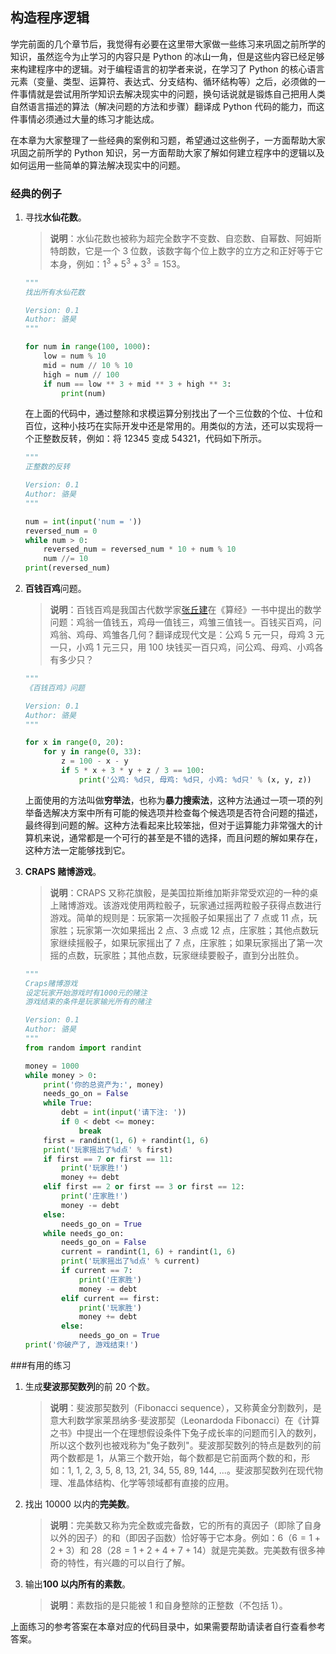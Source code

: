 ## 构造程序逻辑

学完前面的几个章节后，我觉得有必要在这里带大家做一些练习来巩固之前所学的知识，虽然迄今为止学习的内容只是 Python 的冰山一角，但是这些内容已经足够来构建程序中的逻辑。对于编程语言的初学者来说，在学习了 Python 的核心语言元素（变量、类型、运算符、表达式、分支结构、循环结构等）之后，必须做的一件事情就是尝试用所学知识去解决现实中的问题，换句话说就是锻炼自己把用人类自然语言描述的算法（解决问题的方法和步骤）翻译成 Python 代码的能力，而这件事情必须通过大量的练习才能达成。

在本章为大家整理了一些经典的案例和习题，希望通过这些例子，一方面帮助大家巩固之前所学的 Python 知识，另一方面帮助大家了解如何建立程序中的逻辑以及如何运用一些简单的算法解决现实中的问题。

### 经典的例子

1. 寻找**水仙花数**。

   > **说明**：水仙花数也被称为超完全数字不变数、自恋数、自幂数、阿姆斯特朗数，它是一个 3 位数，该数字每个位上数字的立方之和正好等于它本身，例如：$1^3 + 5^3+ 3^3=153$。

   ```py
   """
   找出所有水仙花数

   Version: 0.1
   Author: 骆昊
   """

   for num in range(100, 1000):
       low = num % 10
       mid = num // 10 % 10
       high = num // 100
       if num == low ** 3 + mid ** 3 + high ** 3:
           print(num)
   ```

   在上面的代码中，通过整除和求模运算分别找出了一个三位数的个位、十位和百位，这种小技巧在实际开发中还是常用的。用类似的方法，还可以实现将一个正整数反转，例如：将 12345 变成 54321，代码如下所示。

   ```py
   """
   正整数的反转

   Version: 0.1
   Author: 骆昊
   """

   num = int(input('num = '))
   reversed_num = 0
   while num > 0:
       reversed_num = reversed_num * 10 + num % 10
       num //= 10
   print(reversed_num)
   ```

2. **百钱百鸡**问题。

   > **说明**：百钱百鸡是我国古代数学家[张丘建](https://baike.baidu.com/item/%E5%BC%A0%E4%B8%98%E5%BB%BA/10246238)在《算经》一书中提出的数学问题：鸡翁一值钱五，鸡母一值钱三，鸡雏三值钱一。百钱买百鸡，问鸡翁、鸡母、鸡雏各几何？翻译成现代文是：公鸡 5 元一只，母鸡 3 元一只，小鸡 1 元三只，用 100 块钱买一百只鸡，问公鸡、母鸡、小鸡各有多少只？

   ```py
   """
   《百钱百鸡》问题

   Version: 0.1
   Author: 骆昊
   """

   for x in range(0, 20):
       for y in range(0, 33):
           z = 100 - x - y
           if 5 * x + 3 * y + z / 3 == 100:
               print('公鸡: %d只, 母鸡: %d只, 小鸡: %d只' % (x, y, z))
   ```

   上面使用的方法叫做**穷举法**，也称为**暴力搜索法**，这种方法通过一项一项的列举备选解决方案中所有可能的候选项并检查每个候选项是否符合问题的描述，最终得到问题的解。这种方法看起来比较笨拙，但对于运算能力非常强大的计算机来说，通常都是一个可行的甚至是不错的选择，而且问题的解如果存在，这种方法一定能够找到它。

3. **CRAPS 赌博游戏**。

   > **说明**：CRAPS 又称花旗骰，是美国拉斯维加斯非常受欢迎的一种的桌上赌博游戏。该游戏使用两粒骰子，玩家通过摇两粒骰子获得点数进行游戏。简单的规则是：玩家第一次摇骰子如果摇出了 7 点或 11 点，玩家胜；玩家第一次如果摇出 2 点、3 点或 12 点，庄家胜；其他点数玩家继续摇骰子，如果玩家摇出了 7 点，庄家胜；如果玩家摇出了第一次摇的点数，玩家胜；其他点数，玩家继续要骰子，直到分出胜负。

   ```py
   """
   Craps赌博游戏
   设定玩家开始游戏时有1000元的赌注
   游戏结束的条件是玩家输光所有的赌注

   Version: 0.1
   Author: 骆昊
   """
   from random import randint

   money = 1000
   while money > 0:
       print('你的总资产为:', money)
       needs_go_on = False
       while True:
           debt = int(input('请下注: '))
           if 0 < debt <= money:
               break
       first = randint(1, 6) + randint(1, 6)
       print('玩家摇出了%d点' % first)
       if first == 7 or first == 11:
           print('玩家胜!')
           money += debt
       elif first == 2 or first == 3 or first == 12:
           print('庄家胜!')
           money -= debt
       else:
           needs_go_on = True
       while needs_go_on:
           needs_go_on = False
           current = randint(1, 6) + randint(1, 6)
           print('玩家摇出了%d点' % current)
           if current == 7:
               print('庄家胜')
               money -= debt
           elif current == first:
               print('玩家胜')
               money += debt
           else:
               needs_go_on = True
   print('你破产了, 游戏结束!')
   ```

###有用的练习

1. 生成**斐波那契数列**的前 20 个数。

   > **说明**：斐波那契数列（Fibonacci sequence），又称黄金分割数列，是意大利数学家莱昂纳多·斐波那契（Leonardoda Fibonacci）在《计算之书》中提出一个在理想假设条件下兔子成长率的问题而引入的数列，所以这个数列也被戏称为&quot;兔子数列&quot;。斐波那契数列的特点是数列的前两个数都是 1，从第三个数开始，每个数都是它前面两个数的和，形如：1, 1, 2, 3, 5, 8, 13, 21, 34, 55, 89, 144, ...。斐波那契数列在现代物理、准晶体结构、化学等领域都有直接的应用。

2. 找出 10000 以内的**完美数**。

   > **说明**：完美数又称为完全数或完备数，它的所有的真因子（即除了自身以外的因子）的和（即因子函数）恰好等于它本身。例如：6（$6=1+2+3$）和 28（$28=1+2+4+7+14$）就是完美数。完美数有很多神奇的特性，有兴趣的可以自行了解。

3. 输出**100 以内所有的素数**。

   > **说明**：素数指的是只能被 1 和自身整除的正整数（不包括 1）。

上面练习的参考答案在本章对应的代码目录中，如果需要帮助请读者自行查看参考答案。
